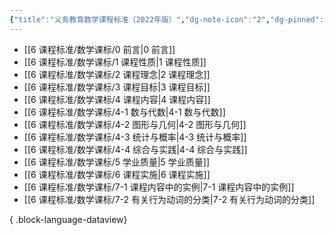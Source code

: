 ```yaml
---
{"title":"义务教育数学课程标准（2022年版）","dg-note-icon":"2","dg-pinned":true,"dg-publish":true,"permalink":"/义务教育数学课程标准（2022年版）/","pinned":true,"dgPassFrontmatter":true,"noteIcon":"2"}
---
```





- [[6 课程标准/数学课标/0 前言\|0 前言]]
- [[6 课程标准/数学课标/1 课程性质\|1 课程性质]]
- [[6 课程标准/数学课标/2 课程理念\|2 课程理念]]
- [[6 课程标准/数学课标/3 课程目标\|3 课程目标]]
- [[6 课程标准/数学课标/4 课程内容\|4 课程内容]]
- [[6 课程标准/数学课标/4-1 数与代数\|4-1 数与代数]]
- [[6 课程标准/数学课标/4-2 图形与几何\|4-2 图形与几何]]
- [[6 课程标准/数学课标/4-3 统计与概率\|4-3 统计与概率]]
- [[6 课程标准/数学课标/4-4 综合与实践\|4-4 综合与实践]]
- [[6 课程标准/数学课标/5 学业质量\|5 学业质量]]
- [[6 课程标准/数学课标/6 课程实施\|6 课程实施]]
- [[6 课程标准/数学课标/7-1 课程内容中的实例\|7-1 课程内容中的实例]]
- [[6 课程标准/数学课标/7-2 有关行为动词的分类\|7-2 有关行为动词的分类]]

{ .block-language-dataview}